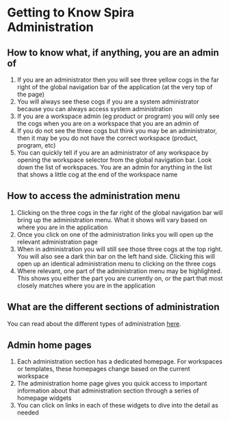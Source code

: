 # Getting to Know Spira Administration
## How to know what, if anything, you are an admin of
1. If you are an administrator then you will see three yellow cogs in the far right of the global navigation bar of the application (at the very top of the page)
2. You will always see these cogs if you are a system administrator because you can always access system administration
3. If you are a workspace admin (eg product or program) you will only see the cogs when you are on a workspace that you are an admin of
4. If you do not see the three cogs but think you may be an administrator, then it may be you do not have the correct workspace (product, program, etc)
5. You can quickly tell if you are an administrator of any workspace by opening the workspace selector from the global navigation bar. Look down the list of workspaces. You are an admin for anything in the list that shows a little cog at the end of the workspace name

## How to access the administration menu
1. Clicking on the three cogs in the far right of the global navigation bar will bring up the administration menu. What it shows will vary based on where you are in the application
2. Once you click on one of the administration links you will open up the relevant administration page
3. When in administration you will still see those three cogs at the top right. You will also see a dark thin bar on the left hand side. Clicking this will open up an identical administration menu to clicking on the three cogs
4. Where relevant, one part of the administration menu may be highlighted. This shows you either the part you are currently on, or the part that most closely matches where you are in the application

## What are the different sections of administration
You can read about the different types of administration [here](../Spira-Administration-Guide/System-Administration.md).

## Admin home pages
1. Each administration section has a dedicated homepage. For workspaces or templates, these homepages change based on the current workspace
2. The administration home page gives you quick access to important information about that administration section through a series of homepage widgets
3. You can click on links in each of these widgets to dive into the detail as needed